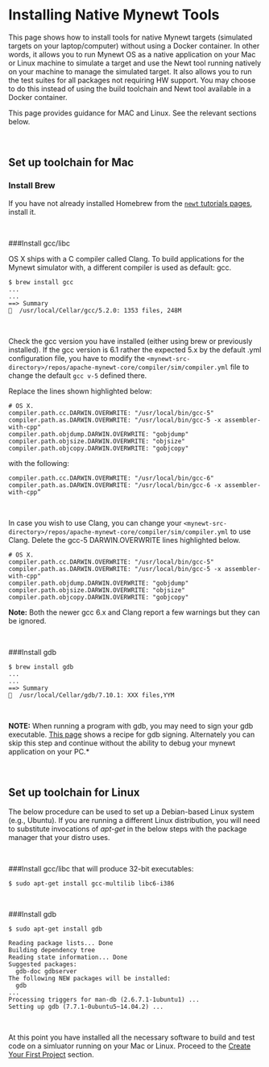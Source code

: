 # Installing Native Mynewt Tools

This page shows how to install tools for native Mynewt targets (simulated targets on your laptop/computer) without using a Docker container. In other words, it allows you to run Mynewt OS as a native application on your Mac or Linux machine to simulate a target and use the Newt tool running natively on your machine to manage the simulated target. It also allows you to run the test suites for all packages not requiring HW support. You may choose to do this instead of using the build toolchain and Newt tool available in a Docker container.

This page provides guidance for MAC and Linux. See the relevant sections below.

<br>

## Set up toolchain for Mac

### Install Brew

If you have not already installed Homebrew from the 
[`newt` tutorials pages](../../newt/install/newt_mac.md), install it. 

<br>

###Install gcc/libc 

OS X ships with a C compiler called Clang.  To build applications for the Mynewt simulator with, a different compiler is used as default: gcc.

```no-highlight
$ brew install gcc
...
...
==> Summary
🍺  /usr/local/Cellar/gcc/5.2.0: 1353 files, 248M
```

<br>

Check the gcc version you have installed (either using brew or previously installed). If the gcc version is 6.1 rather the expected 5.x by the default .yml configuration file, you have to modify the `<mynewt-src-directory>/repos/apache-mynewt-core/compiler/sim/compiler.yml` file to change the default `gcc v-5` defined there.

Replace the lines shown highlighted below:

```hl_lines="2 3"
# OS X.
compiler.path.cc.DARWIN.OVERWRITE: "/usr/local/bin/gcc-5"
compiler.path.as.DARWIN.OVERWRITE: "/usr/local/bin/gcc-5 -x assembler-with-cpp"
compiler.path.objdump.DARWIN.OVERWRITE: "gobjdump"
compiler.path.objsize.DARWIN.OVERWRITE: "objsize"
compiler.path.objcopy.DARWIN.OVERWRITE: "gobjcopy"
```
with the following:

```no-highlight
compiler.path.cc.DARWIN.OVERWRITE: "/usr/local/bin/gcc-6"
compiler.path.as.DARWIN.OVERWRITE: "/usr/local/bin/gcc-6 -x assembler-with-cpp”
```

<br>

In case you wish to use Clang, you can change your `<mynewt-src-directory>/repos/apache-mynewt-core/compiler/sim/compiler.yml` to use Clang. Delete the gcc-5 DARWIN.OVERWRITE lines highlighted below.

```hl_lines="2 3"
# OS X.
compiler.path.cc.DARWIN.OVERWRITE: "/usr/local/bin/gcc-5"
compiler.path.as.DARWIN.OVERWRITE: "/usr/local/bin/gcc-5 -x assembler-with-cpp"
compiler.path.objdump.DARWIN.OVERWRITE: "gobjdump"
compiler.path.objsize.DARWIN.OVERWRITE: "objsize"
compiler.path.objcopy.DARWIN.OVERWRITE: "gobjcopy"
```

**Note:** Both the newer gcc 6.x and Clang report a few warnings but they can be ignored.

<br>

###Install gdb 

```no-highlight
$ brew install gdb
...
...
==> Summary
🍺  /usr/local/Cellar/gdb/7.10.1: XXX files,YYM
```

<br>

**NOTE:** When running a program with gdb, you may need to sign your gdb
executable.  [This page](https://gcc.gnu.org/onlinedocs/gnat_ugn/Codesigning-the-Debugger.html)
shows a recipe for gdb signing. Alternately you can skip this step and
continue without the ability to debug your mynewt application on your PC.*

<br>

## Set up toolchain for Linux 

The below procedure can be used to set up a Debian-based Linux system (e.g.,
Ubuntu).  If you are running a different Linux distribution, you will need to
substitute invocations of _apt-get_ in the below steps with the package manager
that your distro uses.

<br>

###Install gcc/libc that will produce 32-bit executables: 
```no-highlight
$ sudo apt-get install gcc-multilib libc6-i386
``` 

<br>
       
###Install gdb 

```no-highlight
$ sudo apt-get install gdb

Reading package lists... Done
Building dependency tree       
Reading state information... Done
Suggested packages:
  gdb-doc gdbserver
The following NEW packages will be installed:
  gdb
...
Processing triggers for man-db (2.6.7.1-1ubuntu1) ...
Setting up gdb (7.7.1-0ubuntu5~14.04.2) ...

```

<br>

At this point you have installed all the necessary software to build and test code on a simluator running on your Mac or Linux. Proceed to the [Create Your First Project](project_create.md) section.

